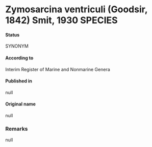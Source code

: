 # Zymosarcina ventriculi (Goodsir, 1842) Smit, 1930 SPECIES

#### Status
SYNONYM

#### According to
Interim Register of Marine and Nonmarine Genera

#### Published in
null

#### Original name
null

### Remarks
null